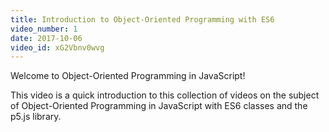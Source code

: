 ```yaml
---
title: Introduction to Object-Oriented Programming with ES6
video_number: 1
date: 2017-10-06
video_id: xG2Vbnv0wvg
---
```


Welcome to Object-Oriented Programming in JavaScript!

This video is a quick introduction to this collection of videos on the subject of Object-Oriented Programming in JavaScript with ES6 classes and the p5.js library.
